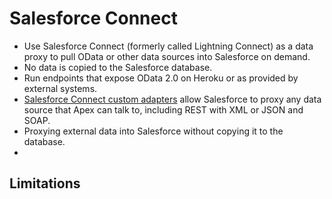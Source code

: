 # Salesforce Connect
* Use Salesforce Connect (formerly called Lightning Connect) as a data proxy to pull OData or other data sources into Salesforce on demand. 
* No data is copied to the Salesforce database. 
* Run endpoints that expose OData 2.0 on Heroku or as provided by external systems. 
* [Salesforce Connect custom adapters](https://developer.salesforce.com/docs/atlas.en-us.apexcode.meta/apexcode/apex_connector_custom_adapter.htm) allow Salesforce to proxy any data source that Apex can talk to, including REST with XML or JSON and SOAP.
* Proxying external data into Salesforce without copying it to the database.
* 

## Limitations
